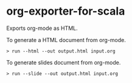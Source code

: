 # org-exporter-for-scala

Exports org-mode as HTML.


To generate a HTML document from org-mode.
```
> run --html --out output.html input.org
```

To generate slides document from org-mode.
```
> run --slide --out output.html input.org
```
